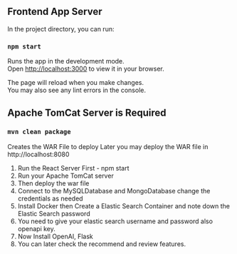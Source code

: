 ## Frontend App Server

In the project directory, you can run:

### `npm start`

Runs the app in the development mode.\
Open [http://localhost:3000](http://localhost:3000) to view it in your browser.

The page will reload when you make changes.\
You may also see any lint errors in the console.

## Apache TomCat Server is Required

### `mvn clean package`

Creates the WAR File to deploy
Later you may deploy the WAR file in http://localhost:8080


1. Run the React Server First - npm start
2. Run your Apache TomCat server
3. Then deploy the war file
4. Connect to the MySQLDatabase and MongoDatabase change the credentials as needed
5. Install Docker then Create a Elastic Search Container and note down the Elastic Search password
6. You need to give your elastic search username and password also openapi key.
7. Now Install OpenAI, Flask
8. You can later check the recommend and review features.
